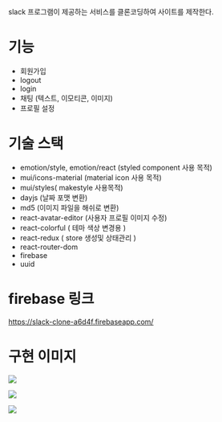 slack 프로그램이 제공하는 서비스를 클론코딩하여 사이트를 제작한다.

# 기능 
- 회원가입
- logout
- login 
- 채팅 (텍스트, 이모티콘, 이미지)
- 프로필 설정

# 기술 스택 
- emotion/style, emotion/react (styled component 사용 목적)
- mui/icons-material (material icon 사용 목적)
- mui/styles( makestyle 사용목적)
- dayjs (날짜 포맷 변환)
- md5 (이미지 파일을 해쉬로 변환)
- react-avatar-editor (사용자 프로필 이미지 수정)
- react-colorful ( 테마 색상 변경용 )
- react-redux ( store 생성및 상태관리 )
- react-router-dom
- firebase
- uuid


# firebase 링크
https://slack-clone-a6d4f.firebaseapp.com/


# 구현 이미지

![](https://velog.velcdn.com/images/jhs000123/post/b9411d26-86ad-4968-b92b-a2514b9878a9/image.gif)


![](https://velog.velcdn.com/images/jhs000123/post/9efec88c-8355-4bb5-b9d6-834cc1bf1d32/image.gif)

![](https://velog.velcdn.com/images/jhs000123/post/d3387df8-9970-4493-8fc4-04e1bd71d97a/image.gif)

